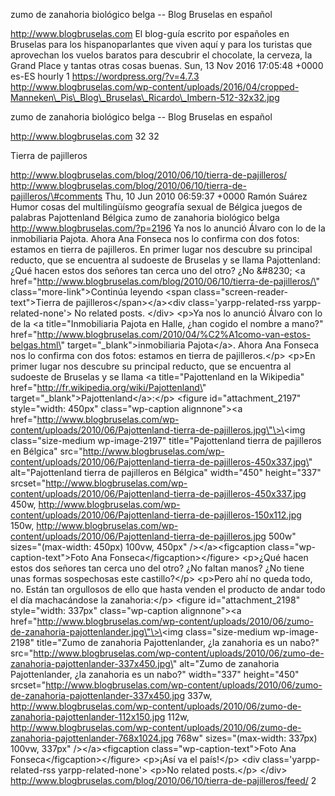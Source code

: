 zumo de zanahoria biológico belga -- Blog Bruselas en español

http://www.blogbruselas.com El blog-guía escrito por españoles en
Bruselas para los hispanoparlantes que viven aquí y para los turistas
que aprovechan los vuelos baratos para descubrir el chocolate, la
cerveza, la Grand Place y tantas otras cosas buenas. Sun, 13 Nov 2016
17:05:48 +0000 es-ES hourly 1 https://wordpress.org/?v=4.7.3
http://www.blogbruselas.com/wp-content/uploads/2016/04/cropped-Manneken\_Pis\_Blog\_Bruselas\_Ricardo\_Imbern-512-32x32.jpg

zumo de zanahoria biológico belga -- Blog Bruselas en español

http://www.blogbruselas.com 32 32

Tierra de pajilleros

http://www.blogbruselas.com/blog/2010/06/10/tierra-de-pajilleros/
http://www.blogbruselas.com/blog/2010/06/10/tierra-de-pajilleros/\#comments
Thu, 10 Jun 2010 06:59:37 +0000 Ramón Suárez Humor cosas del
multilingüísmo geografía sexual de Bélgica juegos de palabras
Pajottenland Bélgica zumo de zanahoria biológico belga
http://www.blogbruselas.com/?p=2196 Ya nos lo anunció Álvaro con lo de
la inmobiliaria Pajota. Ahora Ana Fonseca nos lo confirma con dos fotos:
estamos en tierra de pajilleros. En primer lugar nos descubre su
principal reducto, que se encuentra al sudoeste de Bruselas y se llama
Pajottenland: ¿Qué hacen estos dos señores tan cerca uno del otro? ¿No
&\#8230; \<a
href=\"http://www.blogbruselas.com/blog/2010/06/10/tierra-de-pajilleros/\"
class=\"more-link\"\>Continúa leyendo \<span
class=\"screen-reader-text\"\>Tierra de pajilleros\</span\>\</a\>\<div
class=\'yarpp-related-rss yarpp-related-none\'\> No related posts.
\</div\> \<p\>Ya nos lo anunció Álvaro con lo de la \<a
title=\"Inmobiliaria Pajota en Halle, ¿han cogido el nombre a mano?\"
href=\"http://www.blogbruselas.com/2010/04/%C2%A1como-van-estos-belgas.html\"
target=\"\_blank\"\>inmobiliaria Pajota\</a\>. Ahora Ana Fonseca nos lo
confirma con dos fotos: estamos en tierra de pajilleros.\</p\> \<p\>En
primer lugar nos descubre su principal reducto, que se encuentra al
sudoeste de Bruselas y se llama \<a title=\"Pajottenland en la
Wikipedia\" href=\"http://fr.wikipedia.org/wiki/Pajottenland\"
target=\"\_blank\"\>Pajottenland\</a\>:\</p\> \<figure
id=\"attachment\_2197\" style=\"width: 450px\" class=\"wp-caption
alignnone\"\>\<a
href=\"http://www.blogbruselas.com/wp-content/uploads/2010/06/Pajottenland-tierra-de-pajilleros.jpg\"\>\<img
class=\"size-medium wp-image-2197\" title=\"Pajottenland tierra de
pajilleros en Bélgica\"
src=\"http://www.blogbruselas.com/wp-content/uploads/2010/06/Pajottenland-tierra-de-pajilleros-450x337.jpg\"
alt=\"Pajottenland tierra de pajilleros en Bélgica\" width=\"450\"
height=\"337\"
srcset=\"http://www.blogbruselas.com/wp-content/uploads/2010/06/Pajottenland-tierra-de-pajilleros-450x337.jpg
450w,
http://www.blogbruselas.com/wp-content/uploads/2010/06/Pajottenland-tierra-de-pajilleros-150x112.jpg
150w,
http://www.blogbruselas.com/wp-content/uploads/2010/06/Pajottenland-tierra-de-pajilleros.jpg
500w\" sizes=\"(max-width: 450px) 100vw, 450px\" /\>\</a\>\<figcaption
class=\"wp-caption-text\"\>Foto Ana Fonseca\</figcaption\>\</figure\>
\<p\>¿Qué hacen estos dos señores tan cerca uno del otro? ¿No faltan
manos? ¿No tiene unas formas sospechosas este castillo?\</p\> \<p\>Pero
ahí no queda todo, no. Están tan orgullosos de ello que hasta venden el
producto de andar todo el día machacándose la zanahoria:\</p\> \<figure
id=\"attachment\_2198\" style=\"width: 337px\" class=\"wp-caption
alignnone\"\>\<a
href=\"http://www.blogbruselas.com/wp-content/uploads/2010/06/zumo-de-zanahoria-pajottenlander.jpg\"\>\<img
class=\"size-medium wp-image-2198\" title=\"Zumo de zanahoria
Pajottenlander, ¿la zanahoria es un nabo?\"
src=\"http://www.blogbruselas.com/wp-content/uploads/2010/06/zumo-de-zanahoria-pajottenlander-337x450.jpg\"
alt=\"Zumo de zanahoria Pajottenlander, ¿la zanahoria es un nabo?\"
width=\"337\" height=\"450\"
srcset=\"http://www.blogbruselas.com/wp-content/uploads/2010/06/zumo-de-zanahoria-pajottenlander-337x450.jpg
337w,
http://www.blogbruselas.com/wp-content/uploads/2010/06/zumo-de-zanahoria-pajottenlander-112x150.jpg
112w,
http://www.blogbruselas.com/wp-content/uploads/2010/06/zumo-de-zanahoria-pajottenlander-768x1024.jpg
768w\" sizes=\"(max-width: 337px) 100vw, 337px\" /\>\</a\>\<figcaption
class=\"wp-caption-text\"\>Foto Ana Fonseca\</figcaption\>\</figure\>
\<p\>¡Así va el país!\</p\> \<div class=\'yarpp-related-rss
yarpp-related-none\'\> \<p\>No related posts.\</p\> \</div\>
http://www.blogbruselas.com/blog/2010/06/10/tierra-de-pajilleros/feed/ 2
